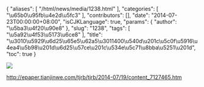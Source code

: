 {
    "aliases": [
        "/html/news/media/1238.html"
    ],
    "categories": [
        "\u65b0\u95fb\u4e2d\u5fc3"
    ],
    "contributors": [],
    "date": "2014-07-23T00:00:00+08:00",
    "isCJKLanguage": true,
    "params": {
        "author": "\u5ba3\u4f20\u90e8"
    },
    "slug": "1238",
    "tags": [
        "\u5a92\u4f53\u5173\u6ce8"
    ],
    "title": "\u3010\u5929\u6d25\u65e5\u62a5\u3011400\u540d\u201c\u5c0f\u5916\u4ea4\u5b98\u201d\u6d25\u57ce\u201c\u534e\u5c71\u8bba\u5251\u201d",
    "toc": true
}

[<img
    src="http://epaper.tianjinwe.com/tjrb/1/2014-07/19/05/2014071905_brief.jpg"
    style="display:block;margin-left:auto;margin-right:auto;"
    decoding="async"
    fetchpriority="auto"
    loading="lazy"
/>](http://epaper.tianjinwe.com/tjrb/tjrb/2014-07/19/content_7127465.htm)




<http://epaper.tianjinwe.com/tjrb/tjrb/2014-07/19/content_7127465.htm>



